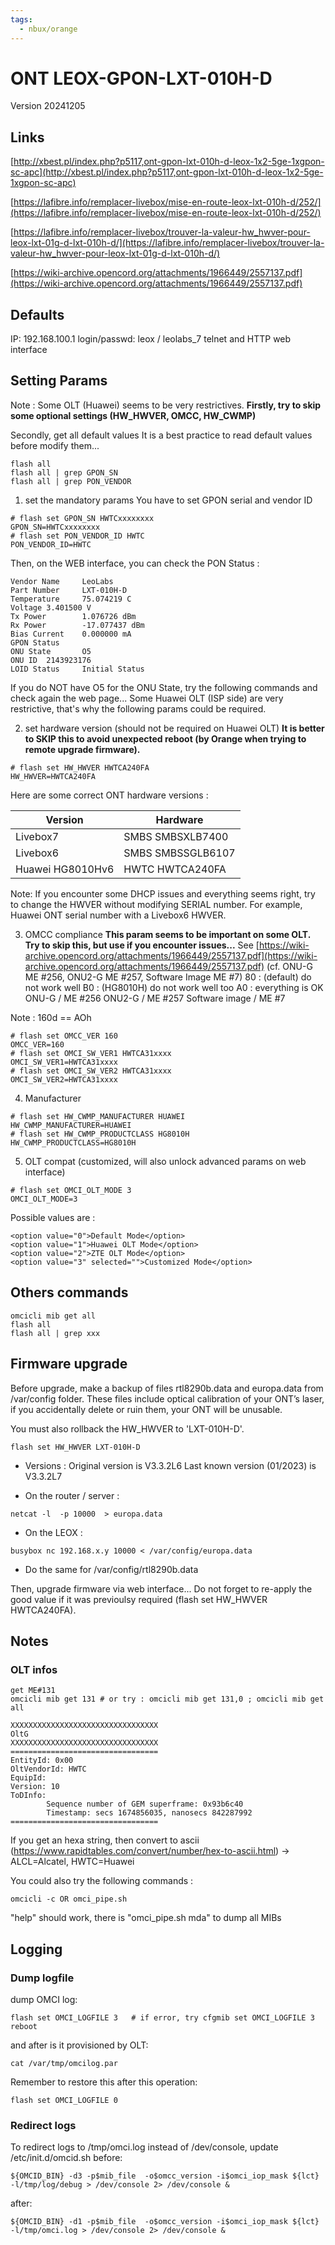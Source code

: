 ```yaml
---
tags:
  - nbux/orange
---
```

# ONT LEOX-GPON-LXT-010H-D


Version 20241205
## Links

[http://xbest.pl/index.php?p5117,ont-gpon-lxt-010h-d-leox-1x2-5ge-1xgpon-sc-apc](http://xbest.pl/index.php?p5117,ont-gpon-lxt-010h-d-leox-1x2-5ge-1xgpon-sc-apc)

[https://lafibre.info/remplacer-livebox/mise-en-route-leox-lxt-010h-d/252/](https://lafibre.info/remplacer-livebox/mise-en-route-leox-lxt-010h-d/252/)

[https://lafibre.info/remplacer-livebox/trouver-la-valeur-hw_hwver-pour-leox-lxt-01g-d-lxt-010h-d/](https://lafibre.info/remplacer-livebox/trouver-la-valeur-hw_hwver-pour-leox-lxt-01g-d-lxt-010h-d/)

[https://wiki-archive.opencord.org/attachments/1966449/2557137.pdf](https://wiki-archive.opencord.org/attachments/1966449/2557137.pdf)


## Defaults

IP: 192.168.100.1
login/passwd: leox / leolabs_7
telnet and HTTP web interface

## Setting Params

Note : Some OLT (Huawei) seems to be very restrictives. 
**Firstly, try to skip some optional settings (HW_HWVER, OMCC, HW_CWMP)**

Secondly, get all default values
It is a best practice to read default values before modify them...
```
flash all
flash all | grep GPON_SN
flash all | grep PON_VENDOR
```


1. set the mandatory params
You have to set GPON serial and vendor ID 
```
# flash set GPON_SN HWTCxxxxxxxx
GPON_SN=HWTCxxxxxxxx
# flash set PON_VENDOR_ID HWTC
PON_VENDOR_ID=HWTC
```

Then, on the WEB interface, you can check the PON Status : 
```
Vendor Name     LeoLabs
Part Number     LXT-010H-D
Temperature     75.074219 C
Voltage 3.401500 V
Tx Power        1.076726 dBm
Rx Power        -17.077437 dBm
Bias Current    0.000000 mA
GPON Status
ONU State       O5
ONU ID  2143923176
LOID Status     Initial Status
```


If you do NOT have O5 for the ONU State, try the following commands and check again the web page...
Some Huawei OLT (ISP side) are very restrictive, that's why the following params could be required.

2. set hardware version (should not be required on Huawei OLT)
**It is better to SKIP this to avoid unexpected reboot (by Orange when trying to remote upgrade firmware).**
```
# flash set HW_HWVER HWTCA240FA
HW_HWVER=HWTCA240FA
```

Here are some correct ONT hardware versions :

| Version          | Hardware          |
| ---------------- | ----------------- |
| Livebox7         | SMBS SMBSXLB7400  |
| Livebox6         | SMBS SMBSSGLB6107 |
| Huawei HG8010Hv6 | HWTC HWTCA240FA   |


Note: If you encounter some DHCP issues and everything seems right, try to change the HWVER without modifying SERIAL number. For example, Huawei ONT serial number with a Livebox6 HWVER.

3. OMCC compliance
**This param seems to be important on some OLT. Try to skip this, but use if you encounter issues...** 
See [https://wiki-archive.opencord.org/attachments/1966449/2557137.pdf](https://wiki-archive.opencord.org/attachments/1966449/2557137.pdf) (cf. ONU-G ME #256, ONU2-G ME #257, Software Image ME #7)
80 : (default) do not work well
B0 : (HG8010H) do not work well too
A0 : everything is OK
ONU-G / ME #256
ONU2-G / ME #257
Software image / ME #7

Note : 160d == AOh

```
# flash set OMCC_VER 160
OMCC_VER=160
# flash set OMCI_SW_VER1 HWTCA31xxxx
OMCI_SW_VER1=HWTCA31xxxx
# flash set OMCI_SW_VER2 HWTCA31xxxx
OMCI_SW_VER2=HWTCA31xxxx
```

4. Manufacturer
```
# flash set HW_CWMP_MANUFACTURER HUAWEI
HW_CWMP_MANUFACTURER=HUAWEI
# flash set HW_CWMP_PRODUCTCLASS HG8010H
HW_CWMP_PRODUCTCLASS=HG8010H
```

5. OLT compat (customized, will also unlock advanced params on web interface)
```
# flash set OMCI_OLT_MODE 3
OMCI_OLT_MODE=3
```

Possible values are :
```
<option value="0">Default Mode</option>
<option value="1">Huawei OLT Mode</option>
<option value="2">ZTE OLT Mode</option>
<option value="3" selected="">Customized Mode</option>
```


## Others commands


```
omcicli mib get all
flash all
flash all | grep xxx
```

## Firmware upgrade 

Before upgrade, make a backup of files rtl8290b.data and europa.data from /var/config folder. These files include optical calibration of your ONT’s laser, if you accidentally delete or ruin them, your ONT will be unusable.

You must also rollback the HW_HWVER to 'LXT-010H-D'.
```
flash set HW_HWVER LXT-010H-D
```

- Versions :
Original version is V3.3.2L6
Last known version (01/2023) is V3.3.2L7

- On the router / server :
```
netcat -l  -p 10000  > europa.data
```
- On the LEOX :
```
busybox nc 192.168.x.y 10000 < /var/config/europa.data
```
- Do the same for /var/config/rtl8290b.data

Then, upgrade firmware via web interface...
Do not forget to re-apply the good value if it was previoulsy required (flash set HW_HWVER HWTCA240FA).


## Notes

### OLT infos

```
get ME#131
omcicli mib get 131 # or try : omcicli mib get 131,0 ; omcicli mib get all
```

```
XXXXXXXXXXXXXXXXXXXXXXXXXXXXXXXXX  
OltG  
XXXXXXXXXXXXXXXXXXXXXXXXXXXXXXXXX  
=================================  
EntityId: 0x00  
OltVendorId: HWTC  
EquipId:  
Version: 10  
ToDInfo:  
        Sequence number of GEM superframe: 0x93b6c40  
        Timestamp: secs 1674856035, nanosecs 842287992  
=================================
```

If you get an hexa string, then convert to ascii (https://www.rapidtables.com/convert/number/hex-to-ascii.html)
-> ALCL=Alcatel, HWTC=Huawei

You could also try the following commands :
```
omcicli -c OR omci_pipe.sh
```
"help" should work, there is "omci_pipe.sh mda" to dump all MIBs


## Logging

### Dump logfile

dump OMCI log:
```
flash set OMCI_LOGFILE 3   # if error, try cfgmib set OMCI_LOGFILE 3
reboot 
```

and after is it provisioned by OLT:  
```  
cat /var/tmp/omcilog.par  
```

Remember to restore this after this operation:
```
flash set OMCI_LOGFILE 0
```


### Redirect logs

To redirect logs to /tmp/omci.log instead of /dev/console, update /etc/init.d/omcid.sh
before:
```
${OMCID_BIN} -d3 -p$mib_file  -o$omcc_version -i$omci_iop_mask ${lct} -l/tmp/log/debug > /dev/console 2> /dev/console &
```
after:
```
${OMCID_BIN} -d1 -p$mib_file  -o$omcc_version -i$omci_iop_mask ${lct} -l/tmp/omci.log > /dev/console 2> /dev/console &
```


